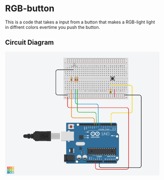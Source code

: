 # RGB-button

This is a code that takes a input from a button that makes a RGB-light light in diffrent colors evertime you push the button. 

## Circuit Diagram

![Circuit](./images/Circuit-rgb.png)
